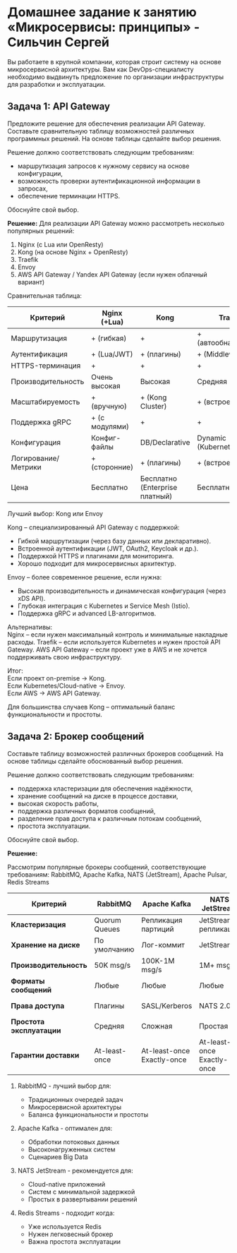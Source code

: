 
# Домашнее задание к занятию «Микросервисы: принципы» - Сильчин Сергей

Вы работаете в крупной компании, которая строит систему на основе микросервисной архитектуры.
Вам как DevOps-специалисту необходимо выдвинуть предложение по организации инфраструктуры для разработки и эксплуатации.

## Задача 1: API Gateway 

Предложите решение для обеспечения реализации API Gateway. Составьте сравнительную таблицу возможностей различных программных решений. На основе таблицы сделайте выбор решения.

Решение должно соответствовать следующим требованиям:
- маршрутизация запросов к нужному сервису на основе конфигурации,
- возможность проверки аутентификационной информации в запросах,
- обеспечение терминации HTTPS.

Обоснуйте свой выбор.
  
**Решение:**
Для реализации API Gateway можно рассмотреть несколько популярных решений:
1) Nginx (с Lua или OpenResty)
2) Kong (на основе Nginx + OpenResty)
3) Traefik
4) Envoy
5) AWS API Gateway / Yandex API Gateway (если нужен облачный вариант)

Сравнительная таблица:

| Критерий | Nginx (+Lua) |	Kong | Traefik | Envoy | AWS API Gateway |
| --- | --- | --- | --- | --- | --- |
| Маршрутизация	| + (гибкая) |	+ |	+ (автообнаружение) |	+ (динамическая) | + (но ограниченная) |
| Аутентификация |	+ (Lua/JWT) |	+ (плагины) |	+ (Middleware) |	+ (ext_authz) |	+ (IAM, Cognito) |
| HTTPS-терминация	| + |	+ |	+ |	+ |	+ |
| Производительность |	Очень высокая	| Высокая	| Средняя	| Очень высокая	| Зависит от AWS |
| Масштабируемость |	+ (вручную) |	+ (Kong Cluster) |	+ (встроенная)	| + (xDS API) |	Автоматическая |
| Поддержка gRPC |	+ (с модулями) |	+ |	+ |	+ |	+ (частично) |
| Конфигурация |	Конфиг-файлы |	DB/Declarative |	Dynamic (Kubernetes) |	xDS API |	Веб-интерфейс |
| Логирование/Метрики |	+ (сторонние) |	+ (плагины) |	+ (встроенные) |	+ (StatsD, Prometheus) |	CloudWatch |
| Цена |	Бесплатно |	Бесплатно (Enterprise платный) |	Бесплатно |	Бесплатно |	Платная (pay-per-use) |

Лучший выбор: Kong или Envoy  

Kong – специализированный API Gateway с поддержкой:  
- Гибкой маршрутизации (через базу данных или декларативно).
- Встроенной аутентификации (JWT, OAuth2, Keycloak и др.).
- Поддержкой HTTPS и плагинами для мониторинга.
- Хорошо подходит для микросервисных архитектур.

Envoy – более современное решение, если нужна:  
- Высокая производительность и динамическая конфигурация (через xDS API).
- Глубокая интеграция с Kubernetes и Service Mesh (Istio).
- Поддержка gRPC и advanced LB-алгоритмов.

Альтернативы:  
Nginx – если нужен максимальный контроль и минимальные накладные расходы.
Traefik – если используется Kubernetes и нужен простой API Gateway.
AWS API Gateway – если проект уже в AWS и не хочется поддерживать свою инфраструктуру.

Итог:  
Если проект on-premise → Kong.  
Если Kubernetes/Cloud-native → Envoy.  
Если AWS → AWS API Gateway.  

Для большинства случаев Kong – оптимальный баланс функциональности и простоты.  


## Задача 2: Брокер сообщений

Составьте таблицу возможностей различных брокеров сообщений. На основе таблицы сделайте обоснованный выбор решения.

Решение должно соответствовать следующим требованиям:
- поддержка кластеризации для обеспечения надёжности,
- хранение сообщений на диске в процессе доставки,
- высокая скорость работы,
- поддержка различных форматов сообщений,
- разделение прав доступа к различным потокам сообщений,
- простота эксплуатации.

Обоснуйте свой выбор.

**Решение:**

Рассмотрим популярные брокеры сообщений, соответствующие требованиям: RabbitMQ, Apache Kafka, NATS (JetStream), Apache Pulsar, Redis Streams

| Критерий                     | RabbitMQ          | Apache Kafka      | NATS JetStream    | Apache Pulsar     | Redis Streams     |
|------------------------------|-------------------|-------------------|-------------------|-------------------|-------------------|
| **Кластеризация**            | Quorum Queues  | Репликация партиций |  JetStream репликация | Многоуровневая репликация | Redis Cluster |
| **Хранение на диске**        | По умолчанию   | Лог-коммит      |  JetStream      | Сегментированное | AOF/RDB       |
| **Производительность**       | 50K msg/s      | 100K-1M msg/s  | 1M+ msg/s      | 100K-500K msg/s | 500K msg/s    |
| **Форматы сообщений**        | Любые             | Любые             | Любые             | Любые             | Любые             |
| **Права доступа**            | Плагины        | SASL/Kerberos  |  NATS 2.0+      | Встроенные      | Redis ACL      |
| **Простота эксплуатации**    | Средняя        | Сложная        | Простая        | Средняя        | Очень простая |
| **Гарантии доставки**        | At-least-once     | At-least-once<br>Exactly-once | At-least-once<br>Exactly-once | At-least-once<br>Exactly-once | At-least-once |

1. RabbitMQ - лучший выбор для:
   - Традиционных очередей задач
   - Микросервисной архитектуры
   - Баланса функциональности и простоты

2. Apache Kafka - оптимален для:
   - Обработки потоковых данных
   - Высоконагруженных систем
   - Сценариев Big Data

3. NATS JetStream - рекомендуется для:
   - Cloud-native приложений
   - Систем с минимальной задержкой
   - Простых в развертывании решений

4. Redis Streams - подходит когда:
   - Уже используется Redis
   - Нужен легковесный брокер
   - Важна простота эксплуатации
